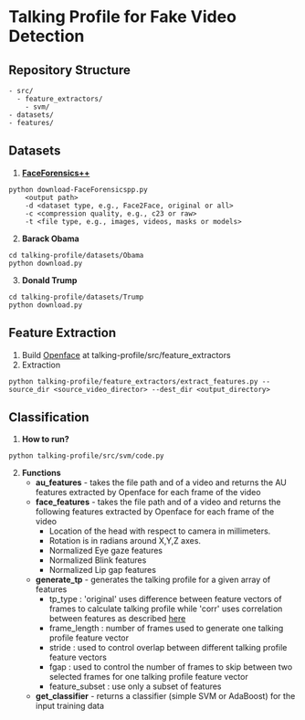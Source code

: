 # Talking Profile for Fake Video Detection

## Repository Structure

	- src/
  	  - feature_extractors/
	    - svm/
	- datasets/
	- features/

## Datasets

1. [**FaceForensics++**](https://github.com/ondyari/FaceForensics)
```shell
python download-FaceForensicspp.py
    <output path>
    -d <dataset type, e.g., Face2Face, original or all>
    -c <compression quality, e.g., c23 or raw>
    -t <file type, e.g., images, videos, masks or models> 
```		

2. **Barack Obama**
```shell
cd talking-profile/datasets/Obama
python download.py
``` 

3. **Donald Trump**
```shell
cd talking-profile/datasets/Trump
python download.py
``` 

## Feature Extraction
1. Build [Openface](https://github.com/TadasBaltrusaitis/OpenFace) at talking-profile/src/feature_extractors
2. Extraction
```shell
python talking-profile/feature_extractors/extract_features.py --source_dir <source_video_director> --dest_dir <output_directory>
```

## Classification

1. **How to run?**
```shell
python talking-profile/src/svm/code.py
```
2. **Functions**
	* **au_features** - takes the file path and of a video and returns the AU features extracted by Openface for each frame of the video 	
	* **face_features** - takes the file path and of a video and returns the following features extracted by Openface for each frame of the video
		* Location of the head with respect to camera in millimeters.  
		* Rotation is in radians around X,Y,Z axes.
		* Normalized Eye gaze features
		* Normalized Blink features
		* Normalized Lip gap features
	* **generate_tp** - generates the talking profile for a given array of features
		* tp_type : 'original' uses difference between feature vectors of frames to calculate talking profile while 'corr' uses correlation between features as described [here](http://openaccess.thecvf.com/content_CVPRW_2019/html/Media_Forensics/Agarwal_Protecting_World_Leaders_Against_Deep_Fakes_CVPRW_2019_paper.html)
		* frame_length : number of frames used to generate one talking profile feature vector
		* stride : used to control overlap between different talking profile feature vectors
		* fgap : used to control the number of frames to skip between two selected frames for one talking profile feature vector
		* feature_subset : use only a subset of features   
	* **get_classifier** - returns a classifier (simple SVM or AdaBoost) for the input training data